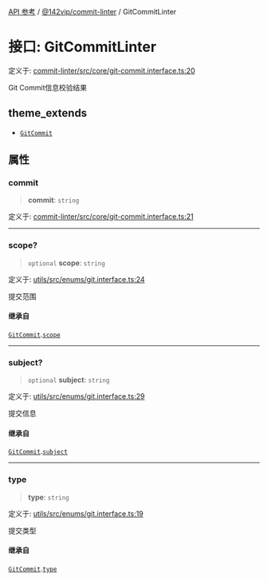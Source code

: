 [API 参考](../wiki/Home) / [@142vip/commit-linter](../wiki/@142vip.commit-linter) / GitCommitLinter

# 接口: GitCommitLinter

定义于: [commit-linter/src/core/git-commit.interface.ts:20](https://github.com/142vip/core-x/blob/25cf658819688f02293d600e7003b5877a2f9489/packages/commit-linter/src/core/git-commit.interface.ts#L20)

Git Commit信息校验结果

## theme_extends

- [`GitCommit`](../wiki/@142vip.utils.%E6%8E%A5%E5%8F%A3.GitCommit)

## 属性

### commit

> **commit**: `string`

定义于: [commit-linter/src/core/git-commit.interface.ts:21](https://github.com/142vip/core-x/blob/25cf658819688f02293d600e7003b5877a2f9489/packages/commit-linter/src/core/git-commit.interface.ts#L21)

***

### scope?

> `optional` **scope**: `string`

定义于: [utils/src/enums/git.interface.ts:24](https://github.com/142vip/core-x/blob/25cf658819688f02293d600e7003b5877a2f9489/packages/utils/src/enums/git.interface.ts#L24)

提交范围

#### 继承自

[`GitCommit`](../wiki/@142vip.utils.%E6%8E%A5%E5%8F%A3.GitCommit).[`scope`](../wiki/@142vip.utils.%E6%8E%A5%E5%8F%A3.GitCommit#scope)

***

### subject?

> `optional` **subject**: `string`

定义于: [utils/src/enums/git.interface.ts:29](https://github.com/142vip/core-x/blob/25cf658819688f02293d600e7003b5877a2f9489/packages/utils/src/enums/git.interface.ts#L29)

提交信息

#### 继承自

[`GitCommit`](../wiki/@142vip.utils.%E6%8E%A5%E5%8F%A3.GitCommit).[`subject`](../wiki/@142vip.utils.%E6%8E%A5%E5%8F%A3.GitCommit#subject)

***

### type

> **type**: `string`

定义于: [utils/src/enums/git.interface.ts:19](https://github.com/142vip/core-x/blob/25cf658819688f02293d600e7003b5877a2f9489/packages/utils/src/enums/git.interface.ts#L19)

提交类型

#### 继承自

[`GitCommit`](../wiki/@142vip.utils.%E6%8E%A5%E5%8F%A3.GitCommit).[`type`](../wiki/@142vip.utils.%E6%8E%A5%E5%8F%A3.GitCommit#type)
